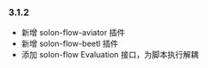 ### 3.1.2

* 新增 solon-flow-aviator 插件
* 新增 solon-flow-beetl 插件
* 添加 solon-flow Evaluation 接口，为脚本执行解耦